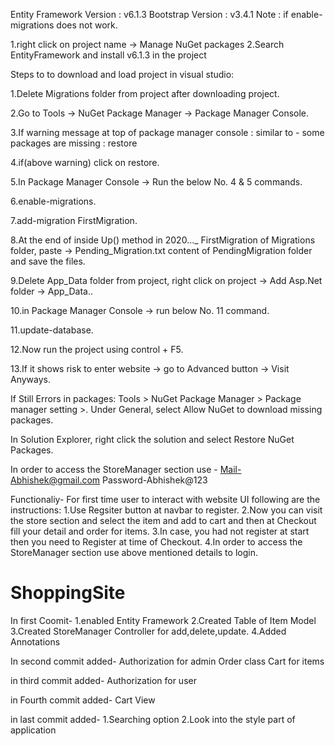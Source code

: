 Entity Framework Version : v6.1.3
Bootstrap Version : v3.4.1
Note : if enable-migrations does not work.

1.right click on project name -> Manage NuGet packages
2.Search EntityFramework and install v6.1.3 in the project

Steps to to download and load project in visual studio:

1.Delete Migrations folder from project after downloading project.

2.Go to Tools -> NuGet Package Manager -> Package Manager Console.

3.If warning message at top of package manager console : similar to - some packages are missing : restore

4.if(above warning) click on restore.

5.In Package Manager Console -> Run the below No. 4 & 5 commands.

6.enable-migrations.

7.add-migration FirstMigration.

8.At the end of inside Up() method in 2020..._ FirstMigration of Migrations folder, paste -> Pending_Migration.txt content of PendingMigration folder and save the files.

9.Delete App_Data folder from project, right click on project -> Add Asp.Net folder -> App_Data..

10.in Package Manager Console -> run below No. 11 command.

11.update-database.

12.Now run the project using control + F5.

13.If it shows risk to enter website -> go to Advanced button -> Visit Anyways.


If Still Errors in packages:
Tools > NuGet Package Manager > Package manager setting >. Under General, select Allow NuGet to download missing packages.

In Solution Explorer, right click the solution and select Restore NuGet Packages.

In order to access the StoreManager section use -
Mail-Abhishek@gmail.com
Password-Abhishek@123


Functionaliy-
For first time user to interact with website UI following are the instructions:
1.Use Regsiter button at navbar to register.
2.Now you can visit the store section and select the item and add to cart and then at Checkout fill your detail and order for items.
3.In case, you had not register at start then you need to Register at time of Checkout.
4.In order to access the StoreManager section use above mentioned details to login.

# ShoppingSite
In first Coomit-
1.enabled Entity Framework
2.Created Table of Item Model 
3.Created StoreManager Controller for add,delete,update.
4.Added Annotations

In second commit added-
Authorization for admin
Order class
Cart for items

in third commit added-
Authorization for user

in Fourth commit added-
Cart View

in last commit added-
1.Searching option
2.Look into the style part of application

